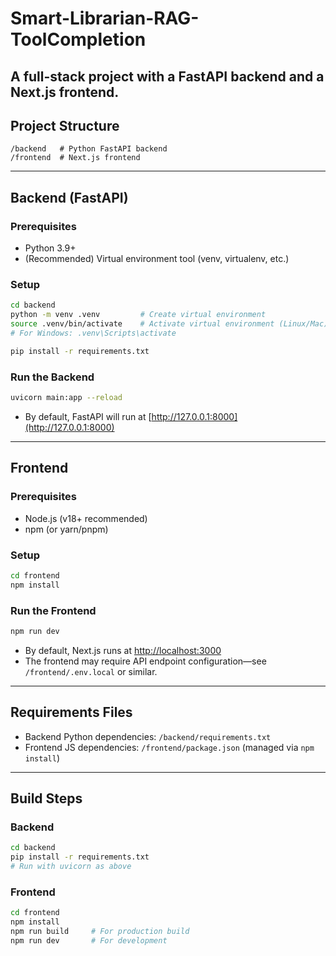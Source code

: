 # Smart-Librarian-RAG-ToolCompletion
A full-stack project with a FastAPI backend and a Next.js frontend.
---

## Project Structure

```
/backend   # Python FastAPI backend
/frontend  # Next.js frontend 
```

---

## Backend (FastAPI)

### Prerequisites

- Python 3.9+
- (Recommended) Virtual environment tool (venv, virtualenv, etc.)

### Setup

```bash
cd backend
python -m venv .venv         # Create virtual environment
source .venv/bin/activate    # Activate virtual environment (Linux/Mac)
# For Windows: .venv\Scripts\activate

pip install -r requirements.txt
```

### Run the Backend

```bash
uvicorn main:app --reload
```

- By default, FastAPI will run at [http://127.0.0.1:8000](http://127.0.0.1:8000)

---

## Frontend

### Prerequisites

- Node.js (v18+ recommended)
- npm (or yarn/pnpm)

### Setup

```bash
cd frontend
npm install
```

### Run the Frontend

```bash
npm run dev
```

- By default, Next.js runs at [http://localhost:3000](http://localhost:3000)
- The frontend may require API endpoint configuration—see `/frontend/.env.local` or similar.

---

## Requirements Files

- Backend Python dependencies: `/backend/requirements.txt`
- Frontend JS dependencies: `/frontend/package.json` (managed via `npm install`)

---

## Build Steps

### Backend

```bash
cd backend
pip install -r requirements.txt
# Run with uvicorn as above
```

### Frontend

```bash
cd frontend
npm install
npm run build     # For production build
npm run dev       # For development
```

